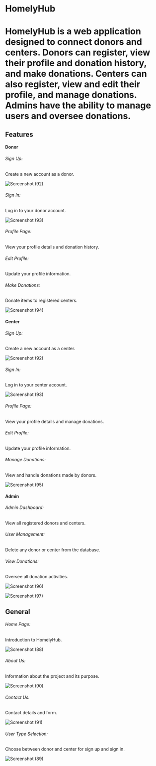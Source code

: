 <h1>HomelyHub<h1>
<p>HomelyHub is a web application designed to connect donors and centers. Donors can register, view their profile and donation history, and make donations. Centers can also register, view and edit their profile, and manage donations. Admins have the ability to manage users and oversee donations.</p>
<h2>Features</h2>
<h4>Donor</h4>
<h6>Sign Up:</h6> Create a new account as a donor.
  
![Screenshot (92)](https://github.com/Dhanada-Panda/homely-hub-with-auth/assets/130206432/cc828588-0a19-4237-ad6c-c50a76a06456)

<h6>Sign In:</h6> Log in to your donor account.

![Screenshot (93)](https://github.com/Dhanada-Panda/homely-hub-with-auth/assets/130206432/249ae112-c27a-4c05-83f2-462b2e685d46)

<h6>Profile Page:</h6> View your profile details and donation history.
<h6>Edit Profile: </h6>Update your profile information.
<h6>Make Donations:</h6> Donate items to registered centers.

![Screenshot (94)](https://github.com/Dhanada-Panda/homely-hub-with-auth/assets/130206432/e644ca50-cac9-419c-978e-d580ac28d099)

<h4>Center</h4>
<h6>Sign Up:</h6> Create a new account as a center.

![Screenshot (92)](https://github.com/Dhanada-Panda/homely-hub-with-auth/assets/130206432/de306a82-c2b7-444e-a4f0-03abe8d223f4)

<h6>Sign In:</h6> Log in to your center account.


![Screenshot (93)](https://github.com/Dhanada-Panda/homely-hub-with-auth/assets/130206432/b31f66ba-a308-4a4f-96a3-25e8a0776970)

<h6>Profile Page:</h6> View your profile details and manage donations.
<h6>Edit Profile: </h6>Update your profile information.
<h6>Manage Donations:</h6> View and handle donations made by donors.


![Screenshot (95)](https://github.com/Dhanada-Panda/homely-hub-with-auth/assets/130206432/ea74c917-83c4-4fbf-abc9-319552a98d5f)

<h4>Admin</h4>
<h6>Admin Dashboard:</h6> View all registered donors and centers.
<h6>User Management: </h6>Delete any donor or center from the database.
<h6>View Donations: </h6>Oversee all donation activities.


![Screenshot (96)](https://github.com/Dhanada-Panda/homely-hub-with-auth/assets/130206432/1355df4c-56ac-4da4-9a9e-3247bb588a15)


![Screenshot (97)](https://github.com/Dhanada-Panda/homely-hub-with-auth/assets/130206432/ba107e7a-8ee7-44c1-9949-34d04d8fae4d)

<h2>General</h2>
<h6>Home Page: </h6>Introduction to HomelyHub.


![Screenshot (88)](https://github.com/Dhanada-Panda/homely-hub-with-auth/assets/130206432/1a2aa544-ad29-4d76-9c22-07f05c08a744)

<h6>About Us: </h6>Information about the project and its purpose.


![Screenshot (90)](https://github.com/Dhanada-Panda/homely-hub-with-auth/assets/130206432/9dffac8f-0a8c-4997-9f89-49348fd4e19b)

<h6>Contact Us: </h6>Contact details and form.



![Screenshot (91)](https://github.com/Dhanada-Panda/homely-hub-with-auth/assets/130206432/89b7b4e7-a6ff-4a22-9c6f-a7a5b7cb25a0)

<h6>User Type Selection:</h6> Choose between donor and center for sign up and sign in.


![Screenshot (89)](https://github.com/Dhanada-Panda/homely-hub-with-auth/assets/130206432/b48f8c9e-5bde-4a85-94fc-4a90fbe7c118)
